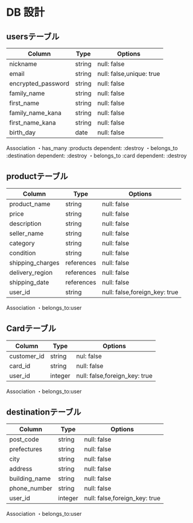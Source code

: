 # DB 設計



## usersテーブル

| Column            | Type   | Options                  |
|-------------------|--------|------------------------- |
| nickname          |	string | null: false              |
| email             | string | null: false,unique: true |
| encrypted_password|	string | null: false              |
| family_name       |	string | null: false              |
| first_name        |	string | null: false              |
| family_name_kana  |	string | null: false              |
| first_name_kana   |	string | null: false              |
| birth_day	        | date   | null: false              |

Association
・has_many :products dependent: :destroy
・belongs_to :destination dependent: :destroy
・belongs_to :card dependent: :destroy




## productテーブル

| Column           | Type       | Options     |
|------------------|------------|------------ |
| product_name     | string     | null: false |
| price            | string     | null: false |
| description      | string     | null: false |
| seller_name      | string     | null: false |
| category         | string     | null: false |
| condition        | string     | null: false |
| shipping_charges | references | null: false |
| delivery_region  | references | null: false |
| shipping_date    | references | null: false |
| user_id          | string     | null: false,foreign_key: true |

Association
・belongs_to:user




## Cardテーブル

| Column      | Type    | Options                       |
|-------------|---------|------------------------------ |
| customer_id | string  | nul: false                    |
| card_id     | string  | null: false                   |
| user_id     | integer | null: false,foreign_key: true |

Association
・belongs_to:user




## destinationテーブル

| Column        | Type    | Options                      |
|---------------|-------- |----------------------------- |
| post_code     | string  | null: false                  |
| prefectures   | string  | null: false                  |
| city          | string  | null: false                  |
| address       | string  | null: false                  |
| building_name | string  | null: false                  |
| phone_number  | string  | null: false                  |
| user_id       | integer | null: false,foreign_key: true|

Association
・belongs_to:user